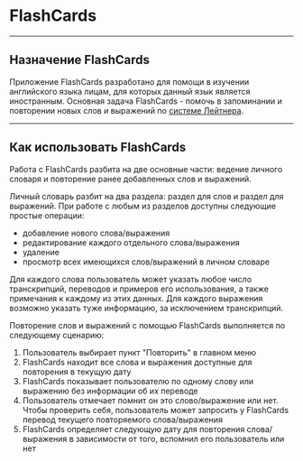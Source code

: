 # FlashCards
---

## Назначение FlashCards
Приложение FlashCards разработано для помощи в изучении английского языка лицам, для которых данный язык является иностранным. Основная задача FlashCards - помочь в запоминании и повторении новых слов и выражений по [системе Лейтнера](https://ru.wikipedia.org/wiki/%D0%A1%D0%B8%D1%81%D1%82%D0%B5%D0%BC%D0%B0_%D0%9B%D0%B5%D0%B9%D1%82%D0%BD%D0%B5%D1%80%D0%B0). 

---
## Как использовать FlashCards
Работа с FlashCards разбита на две основные части: ведение личного словаря и повторение ранее добавленных слов и выражений.

Личный словарь разбит на два раздела: раздел для слов и раздел для выражений. При работе с любым из разделов доступны следующие простые операции:
* добавление нового слова/выражения
* редактирование каждого отдельного слова/выражения
* удаление
* просмотр всех имеющихся слов/выражений в личном словаре

Для каждого слова пользователь может указать любое число транскрипций, переводов и примеров его использования, а также примечания к каждому из этих данных. Для каждого выражения возможно указать туже информацию, за исключением транскрипций.

Повторение слов и выражений с помощью FlashCards выполняется по следующему сценарию:
1. Пользователь выбирает пункт "Повторить" в главном меню
2. FlashCards находит все слова и выражения доступные для повторения в текущую дату
3. FlashCards показывает пользователю по одному слову или выражению без информации об их переводе
5. Пользователь отмечает помнит он это слово/выражение или нет. Чтобы проверить себя, пользователь может запросить у FlashCards перевод текущего повторяемого слова/выражения
6. FlashCards определяет следующую дату для повторения слова/выражения в зависимости от того, вспомнил его пользователь или нет
